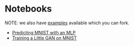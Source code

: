 Notebooks
=========

NOTE: we also have [examples](../examples/README.md) available which you can
fork.

- [Predicting MNIST with an MLP](https://colab.research.google.com/github/deepmind/sonnet/blob/v2/notebooks/mlp_on_mnist.ipynb)
- [Training a Little GAN on MNIST](https://colab.research.google.com/github/deepmind/sonnet/blob/v2/notebooks/little_gan_on_mnist.ipynb)
